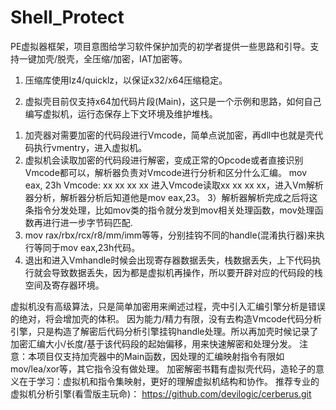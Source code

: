 # Shell_Protect
PE虚拟器框架，项目意图给学习软件保护加壳的初学者提供一些思路和引导。支持一键加壳/脱壳，全压缩/加密，IAT加密等。
1. 压缩库使用lz4/quicklz，以保证x32/x64压缩稳定。

2. 虚拟壳目前仅支持x64加代码片段(Main)，这只是一个示例和思路，如何自己编写虚拟机，运行态保存上下文环境及维护堆栈。
1) 加壳器对需要加密的代码段进行Vmcode，简单点说加密，再dll中也就是壳代码执行vmentry，进入虚拟机。
2) 虚拟机会读取加密的代码段进行解密，变成正常的Opcode或者直接识别Vmcode都可以，解析器负责对Vmcode进行分析和区分什么汇编。
mov eax, 23h  Vmcode: xx xx xx xx 进入Vmcode读取xx xx xx xx，进入Vm解析器分析，解析器分析后知道他是mov eax,23。
3）解析器解析完成之后将这条指令分发处理，比如mov类的指令就分发到mov相关处理函数，mov处理函数再进行进一步字节码匹配.
4) mov rax/rbx/rcx/r8/mm/imm等等，分别挂钩不同的handle(混淆执行器)来执行等同于mov eax,23h代码。
5) 退出和进入Vmhandle时候会出现寄存器数据丢失，栈数据丢失，上下代码执行就会导致数据丢失，因为都是虚拟机再操作，所以要开辟对应的代码段的栈空间及寄存器环境。

虚拟机没有高级算法，只是简单加密用来阐述过程，壳中引入汇编引擎分析是错误的绝对，将会增加壳的体积。
因为能力/精力有限，没有去构造Vmcode代码分析引擎，只是构造了解密后代码分析引擎挂钩handle处理。所以再加壳时候记录了加密汇编大小/长度/基于该代码段的起始偏移，用来快速解密和处理分发。
注意：本项目仅支持加壳器中的Main函数，因处理的汇编映射指令有限如mov/lea/xor等，其它指令没有做处理。
加密解密书籍有虚拟壳代码，造轮子的意义在于学习：虚拟机和指令集映射，更好的理解虚拟机结构和协作。
推荐专业的虚拟机分析引擎(看雪版主玩命)： https://github.com/devilogic/cerberus.git 
